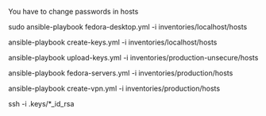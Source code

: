 You have to change passwords in hosts 

sudo ansible-playbook fedora-desktop.yml -i inventories/localhost/hosts

ansible-playbook create-keys.yml -i inventories/localhost/hosts

ansible-playbook upload-keys.yml -i inventories/production-unsecure/hosts

ansible-playbook fedora-servers.yml -i inventories/production/hosts

ansible-playbook create-vpn.yml -i inventories/production/hosts

ssh -i .keys/*_id_rsa 


